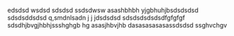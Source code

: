 edsdsd
wsdsd
sdsdsd
ssdsdwsw
asashbhbh
yjgbhuhjbsdsdsdsd
sdsdsddsdsd
q,smdnlsadn j j jdsdsdsd
sdsdsdsdsdsdfgfgfgf
sdsdhjbvgjhbhjssshghgb hg 
asasjhbvjhb
dasasasasasassdsdsd
ssghvchgv 
